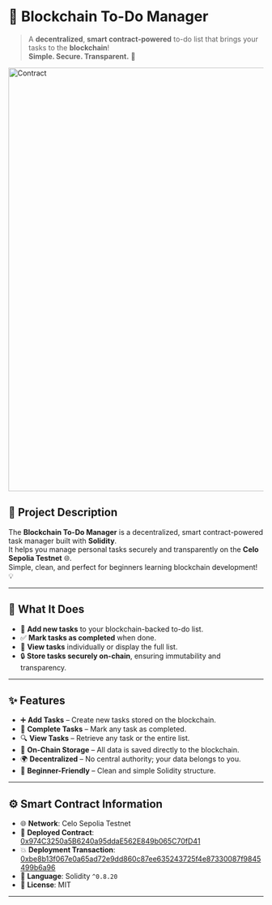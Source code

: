# 🧱 Blockchain To-Do Manager  
> A **decentralized**, **smart contract-powered** to-do list that brings your tasks to the **blockchain**!  
> **Simple. Secure. Transparent.** 💫
<img width="1713" height="835" alt="Contract" src="https://github.com/user-attachments/assets/8764a133-565a-49b1-bfe7-69e6041feecb" />

## 📖 Project Description
The **Blockchain To-Do Manager** is a decentralized, smart contract-powered task manager built with **Solidity**.  
It helps you manage personal tasks securely and transparently on the **Celo Sepolia Testnet** 🌐.  
Simple, clean, and perfect for beginners learning blockchain development! 💡

---

## 🎯 What It Does
- 📝 **Add new tasks** to your blockchain-backed to-do list.  
- ✅ **Mark tasks as completed** when done.  
- 👀 **View tasks** individually or display the full list.  
- 🔒 **Store tasks securely on-chain**, ensuring immutability and transparency.

---

## ✨ Features
- ➕ **Add Tasks** – Create new tasks stored on the blockchain.  
- 🏁 **Complete Tasks** – Mark any task as completed.  
- 🔍 **View Tasks** – Retrieve any task or the entire list.  
- 💾 **On-Chain Storage** – All data is saved directly to the blockchain.  
- 🌍 **Decentralized** – No central authority; your data belongs to you.  
- 👶 **Beginner-Friendly** – Clean and simple Solidity structure.  

---

## ⚙️ Smart Contract Information
- 🌐 **Network**: Celo Sepolia Testnet  
- 📜 **Deployed Contract**: [0x974C3250a5B6240a95ddaE562E849b065C70fD41](https://celo-sepolia.blockscout.com/address/0x974C3250a5B6240a95ddaE562E849b065C70fD41)  
- 💥 **Deployment Transaction**: [0xbe8b13f067e0a65ad72e9dd860c87ee635243725f4e87330087f9845499b6a96](https://celo-sepolia.blockscout.com/tx/0xbe8b13f067e0a65ad72e9dd860c87ee635243725f4e87330087f9845499b6a96)  
- 💬 **Language**: Solidity `^0.8.20`  
- 🧾 **License**: MIT  

---
